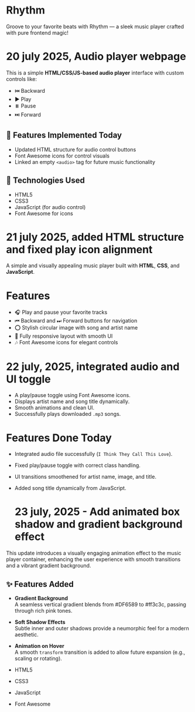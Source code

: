 # Rhythm
 Groove to your favorite beats with Rhythm — a sleek music player crafted with pure frontend magic!
 # 20 july 2025, Audio player webpage
 This is a simple **HTML/CSS/JS-based audio player** interface with custom controls like:

- ⏮️ Backward
- ▶️ Play
- ⏸️ Pause
- ⏭️ Forward

## 📁 Features Implemented Today

- Updated HTML structure for audio control buttons
- Font Awesome icons for control visuals
- Linked an empty `<audio>` tag for future music functionality

## 📌 Technologies Used

- HTML5
- CSS3
- JavaScript (for audio control)
- Font Awesome for icons
 
# 21 july 2025, added HTML structure and fixed play icon alignment

A simple and visually appealing music player built with **HTML**, **CSS**, and **JavaScript**.

# Features

- 🎧 Play and pause your favorite tracks
- ⏮ Backward and ⏭ Forward buttons for navigation
- ⭕️ Stylish circular image with song and artist name
- 🎨 Fully responsive layout with smooth UI
- 🎶 Font Awesome icons for elegant controls
  
 # 22 july, 2025, integrated audio and UI toggle
  - A play/pause toggle using Font Awesome icons.
- Displays artist name and song title dynamically.
- Smooth animations and clean UI.
- Successfully plays downloaded `.mp3` songs.

# Features Done Today 
- Integrated audio file successfully (`I Think They Call This Love`).
- Fixed play/pause toggle with correct class handling.
- UI transitions smoothened for artist name, image, and title.
- Added song title dynamically from JavaScript.

  # 23 july, 2025 - Add animated box shadow and gradient background effect

This update introduces a visually engaging animation effect to the music player container, enhancing the user experience with smooth transitions and a vibrant gradient background.

## ✨ Features Added

- **Gradient Background**  
  A seamless vertical gradient blends from #DF6589 to #ff3c3c, passing through rich pink tones.

- **Soft Shadow Effects**  
  Subtle inner and outer shadows provide a neumorphic feel for a modern aesthetic.

- **Animation on Hover**  
  A smooth `transform` transition is added to allow future expansion (e.g., scaling or rotating).
- HTML5
- CSS3
- JavaScript
- Font Awesome

